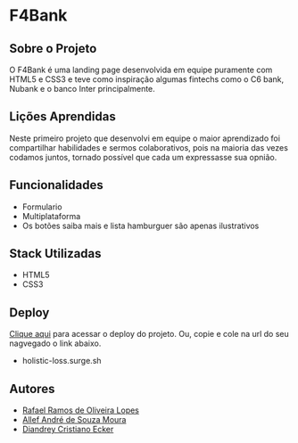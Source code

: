 # F4Bank

## Sobre o Projeto

O F4Bank é uma landing page desenvolvida em equipe puramente com HTML5 e CSS3 e teve como inspiração algumas fintechs como o C6 bank, Nubank e o banco Inter principalmente.

## Lições Aprendidas

Neste primeiro projeto que desenvolvi em equipe o maior aprendizado foi compartilhar habilidades e sermos colaborativos, pois na maioria das vezes codamos juntos, tornado possível que cada um expressasse sua opnião.

## Funcionalidades

- Formulario
- Multiplataforma
- Os botões saiba mais e lista hamburguer são apenas ilustrativos

## Stack Utilizadas

- HTML5
- CSS3
  
## Deploy

[Clique aqui](https://holistic-loss.surge.sh) para acessar o deploy do projeto. Ou, copie e cole na url do seu nagvegado o link abaixo.

- holistic-loss.surge.sh

## Autores

- [Rafael Ramos de Oliveira Lopes]()
- [Allef André de Souza Moura]()
- [Diandrey Cristiano Ecker]()
